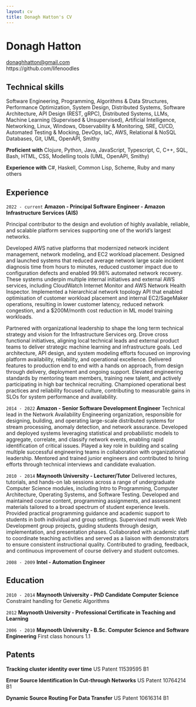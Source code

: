 ```yaml
---
layout: cv
title: Donagh Hatton's CV
---
```

# Donagh Hatton
<div id="webaddress">
<a href="mailto:donaghhatton@gmail.com">donaghhatton@gmail.com</a>
<div>https://github.com/lifenoodles</div>
</div>


## Technical skills
Software Engineering,
Programming,
Algorithms & Data Structures,
Performance Optimization,
System Design,
Distributed Systems,
Software Architecture,
API Design (REST, gRPC),
Distributed Systems,
LLMs,
Machine Learning (Supervised & Unsupervised),
Artificial Intelligence,
Networking,
Linux,
Windows,
Observability & Monitoring,
SRE,
CI/CD,
Automated Testing & Mocking,
DevOps,
IaC,
AWS,
Relational & NoSQL Databases,
Git,
UML,
OpenAPI,
Smithy

__Proficient with__
Clojure, Python, Java, JavaScript, Typescript, C, C++, SQL, Bash, HTML, CSS, Modelling tools (UML, OpenAPI, Smithy)

__Experience with__
C#, Haskell, Common Lisp, Scheme, Ruby and many others

## Experience
`2022 - current`
__Amazon - Principal Software Engineer - Amazon Infrastructure Services (AIS)__

Principal contributor to the design and evolution of highly available, reliable, and scalable platform services supporting one of the world’s largest networks.

Developed AWS native platforms that modernized network incident management, network modeling, and EC2 workload placement. Designed and launched systems that reduced average network large scale incident diagnosis time from hours to minutes, reduced customer impact due to configuration defects and enabled 99.98% automated network recovery. These systems underpin multiple internal initiatives and external AWS services, including CloudWatch Internet Monitor and AWS Network Health Inspector. Implemented a hierarchical network topology API that enabled optimisation of customer workload placement and internal EC2/SageMaker operations, resulting in lower customer latency, reduced network congestion, and a $200M/month cost reduction in ML model training workloads.

Partnered with organizational leadership to shape the long term technical strategy and vision for the Infrastructure Services org. Drove cross functional initiatives, aligning local technical leads and external product teams to deliver strategic machine learning and infrastructure goals. Led architecture, API design, and system modeling efforts focused on improving platform availability, reliability, and operational excellence. Delivered features to production end to end with a hands on approach, from design through delivery, deployment and ongoing support. Elevated engineering standards by mentoring team members, training new talent, and actively participating in high bar technical recruiting. Championed operational best practices and reliability focused culture, contributing to measurable gains in SLOs for system performance and availability.

`2014 - 2022`
__Amazon - Senior Software Development Engineer__
Technical lead in the Network Availability Engineering organization, responsible for designing, building, and operating large-scale distributed systems for stream processing, anomaly detection, and network assurance. Developed and deployed systems leveraging statistical and probabilistic models to aggregate, correlate, and classify network events, enabling rapid identification of critical issues. Played a key role in building and scaling multiple successful engineering teams in collaboration with organizational leadership. Mentored and trained junior engineers and contributed to hiring efforts through technical interviews and candidate evaluation.

`2010 - 2014`
__Maynooth University - Lecturer/Tutor__
Delivered lectures, tutorials, and hands-on lab sessions across a range of undergraduate Computer Science modules, including Intro to Programming, Computer Architecture, Operating Systems, and Software Testing. Developed and maintained course content, programming assignments, and assessment materials tailored to a broad spectrum of student experience levels. Provided practical programming guidance and academic support to students in both individual and group settings. Supervised multi week Web Development group projects, guiding students through design, implementation, and presentation phases. Collaborated with academic staff to coordinate teaching activities and served as a liaison with demonstrators to ensure consistent instructional quality. Contributed to grading, feedback, and continuous improvement of course delivery and student outcomes.

`2008 - 2009`
__Intel - Automation Engineer__

## Education
`2010 - 2014`
__Maynooth University - PhD Candidate Computer Science__
  Constraint handling for Genetic Algorithms

`2012`
__Maynooth University - Professional Certificate in Teaching and Learning__

`2006 - 2010`
__Maynooth University - B.Sc. Computer Science and Software Engineering__
First class honours 1.1

## Patents
__Tracking cluster identity over time__
US Patent 11539595 B1

__Error Source Identification In Cut-through Networks__
US Patent 10764214 B1

__Dynamic Source Routing For Data Transfer__
US Patent 10616314 B1

<!-- ### Footer

Last updated: March 2025 -->

